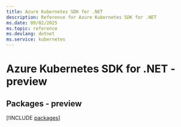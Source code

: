 ```yaml
---
title: Azure Kubernetes SDK for .NET
description: Reference for Azure Kubernetes SDK for .NET
ms.date: 09/02/2025
ms.topic: reference
ms.devlang: dotnet
ms.service: kubernetes
---
```

# Azure Kubernetes SDK for .NET - preview
## Packages - preview
[!INCLUDE [packages](kubernetes-index.md)]